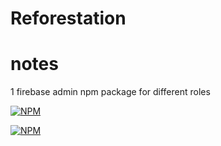 # Reforestation

# notes
 1 firebase admin npm package for different roles
 
 [![NPM](https://nodei.co/npm/eslint.png?mini=true)](https://nodei.co/npm/eslint/)

 [![NPM](https://nodei.co/npm/pre-commit.png?mini=true)](https://nodei.co/npm/pre-commit/)
